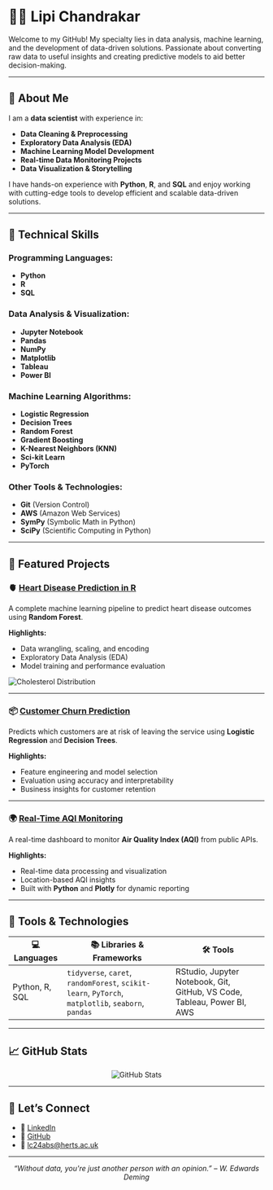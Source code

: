 # 👩‍💻 Lipi Chandrakar

Welcome to my GitHub! My specialty lies in data analysis, machine learning, and the development of data-driven solutions. Passionate about converting raw data to useful insights and creating predictive models to aid better decision-making.

---

## 🚀 About Me

I am a **data scientist** with experience in:
- **Data Cleaning & Preprocessing**
- **Exploratory Data Analysis (EDA)**
- **Machine Learning Model Development**
- **Real-time Data Monitoring Projects**
- **Data Visualization & Storytelling**

I have hands-on experience with **Python**, **R**, and **SQL** and enjoy working with cutting-edge tools to develop efficient and scalable data-driven solutions.

---

## 🧠 Technical Skills

### **Programming Languages:**
- **Python**  
- **R**  
- **SQL**

### **Data Analysis & Visualization:**
- **Jupyter Notebook**  
- **Pandas**  
- **NumPy**  
- **Matplotlib**  
- **Tableau**  
- **Power BI**

### **Machine Learning Algorithms:**
- **Logistic Regression**  
- **Decision Trees**  
- **Random Forest**  
- **Gradient Boosting**  
- **K-Nearest Neighbors (KNN)**  
- **Sci-kit Learn**  
- **PyTorch**

### **Other Tools & Technologies:**
- **Git** (Version Control)  
- **AWS** (Amazon Web Services)  
- **SymPy** (Symbolic Math in Python)  
- **SciPy** (Scientific Computing in Python)

---

## 📁 Featured Projects

### 🫀 [Heart Disease Prediction in R](https://github.com/lipichandrakar/heart_attack_analysis)

A complete machine learning pipeline to predict heart disease outcomes using **Random Forest**.

**Highlights:**
- Data wrangling, scaling, and encoding  
- Exploratory Data Analysis (EDA)  
- Model training and performance evaluation  

![Cholesterol Distribution](https://github.com/lipichandrakar/heart_attack_analysis/blob/main/images/Cholesterol%20Distribution.png?raw=true)

---

### 📦 [Customer Churn Prediction](https://github.com/lipichandrakar/Customer-Churn-Prediction-Model)

Predicts which customers are at risk of leaving the service using **Logistic Regression** and **Decision Trees**.

**Highlights:**
- Feature engineering and model selection  
- Evaluation using accuracy and interpretability  
- Business insights for customer retention

---

### 🌍 [Real-Time AQI Monitoring](https://github.com/lipichandrakar/Real-Time-Air-Quality-Index-AQI-Monitoring)

A real-time dashboard to monitor **Air Quality Index (AQI)** from public APIs.

**Highlights:**
- Real-time data processing and visualization  
- Location-based AQI insights  
- Built with **Python** and **Plotly** for dynamic reporting

---

## 🧰 Tools & Technologies

| 💻 Languages | 📚 Libraries & Frameworks | 🛠️ Tools |
|--------------|---------------------------|-----------|
| Python, R, SQL | `tidyverse`, `caret`, `randomForest`, `scikit-learn`, `PyTorch`, `matplotlib`, `seaborn`, `pandas` | RStudio, Jupyter Notebook, Git, GitHub, VS Code, Tableau, Power BI, AWS |

---

## 📈 GitHub Stats

<p align="center">
  <img src="https://github-readme-stats.vercel.app/api?username=lipichandrakar&show_icons=true&theme=default" alt="GitHub Stats" />
</p>

---

## 🤝 Let’s Connect

- 🔗 [LinkedIn](https://www.linkedin.com/in/lipichandrakar/)
- 🐙 [GitHub](https://github.com/lipichandrakar)
- 📧 lc24abs@herts.ac.uk 

---

<p align="center"><i>“Without data, you're just another person with an opinion.” – W. Edwards Deming</i></p>
